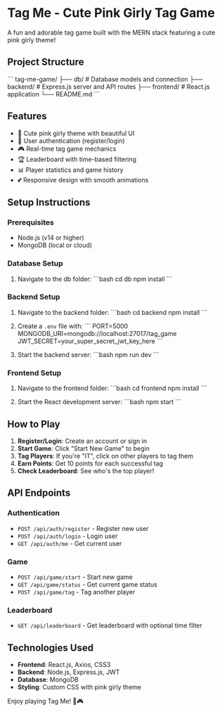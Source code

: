 # Tag Me - Cute Pink Girly Tag Game

A fun and adorable tag game built with the MERN stack featuring a cute pink girly theme!

## Project Structure

\`\`\`
tag-me-game/
├── db/                 # Database models and connection
├── backend/           # Express.js server and API routes
├── frontend/          # React.js application
└── README.md
\`\`\`

## Features

- 🌸 Cute pink girly theme with beautiful UI
- 👥 User authentication (register/login)
- 🎮 Real-time tag game mechanics
- 🏆 Leaderboard with time-based filtering
- 📊 Player statistics and game history
- 💕 Responsive design with smooth animations

## Setup Instructions

### Prerequisites
- Node.js (v14 or higher)
- MongoDB (local or cloud)

### Database Setup
1. Navigate to the db folder:
   \`\`\`bash
   cd db
   npm install
   \`\`\`

### Backend Setup
1. Navigate to the backend folder:
   \`\`\`bash
   cd backend
   npm install
   \`\`\`

2. Create a `.env` file with:
   \`\`\`
   PORT=5000
   MONGODB_URI=mongodb://localhost:27017/tag_game
   JWT_SECRET=your_super_secret_jwt_key_here
   \`\`\`

3. Start the backend server:
   \`\`\`bash
   npm run dev
   \`\`\`

### Frontend Setup
1. Navigate to the frontend folder:
   \`\`\`bash
   cd frontend
   npm install
   \`\`\`

2. Start the React development server:
   \`\`\`bash
   npm start
   \`\`\`

## How to Play

1. **Register/Login**: Create an account or sign in
2. **Start Game**: Click "Start New Game" to begin
3. **Tag Players**: If you're "IT", click on other players to tag them
4. **Earn Points**: Get 10 points for each successful tag
5. **Check Leaderboard**: See who's the top player!

## API Endpoints

### Authentication
- `POST /api/auth/register` - Register new user
- `POST /api/auth/login` - Login user
- `GET /api/auth/me` - Get current user

### Game
- `POST /api/game/start` - Start new game
- `GET /api/game/status` - Get current game status
- `POST /api/game/tag` - Tag another player

### Leaderboard
- `GET /api/leaderboard` - Get leaderboard with optional time filter

## Technologies Used

- **Frontend**: React.js, Axios, CSS3
- **Backend**: Node.js, Express.js, JWT
- **Database**: MongoDB
- **Styling**: Custom CSS with pink girly theme

Enjoy playing Tag Me! 💖🎮
